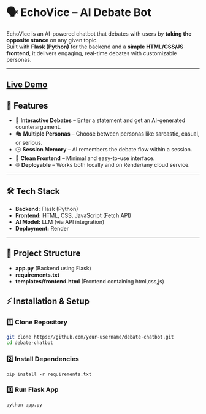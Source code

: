 # 🗣️ EchoVice – AI Debate Bot

EchoVice is an AI-powered chatbot that debates with users by **taking the opposite stance** on any given topic.  
Built with **Flask (Python)** for the backend and a **simple HTML/CSS/JS frontend**, it delivers engaging, real-time debates with customizable personas.

---
**[Live Demo](https://echovice-debate-chatbot.onrender.com/)**
---
## 🚀 Features
- 💬 **Interactive Debates** – Enter a statement and get an AI-generated counterargument.  
- 🎭 **Multiple Personas** – Choose between personas like sarcastic, casual, or serious.  
- 🕒 **Session Memory** – AI remembers the debate flow within a session.  
- 🎨 **Clean Frontend** – Minimal and easy-to-use interface.  
- 🌐 **Deployable** – Works both locally and on Render/any cloud service.  

---

## 🛠️ Tech Stack
- **Backend:** Flask (Python)  
- **Frontend:** HTML, CSS, JavaScript (Fetch API)  
- **AI Model:** LLM (via API integration)  
- **Deployment:** Render  

---

## 📂 Project Structure
- **app.py** (Backend using Flask)
- **requirements.txt** 
- **templates/frontend.html** (Frontend containing html,css,js)

## ⚡ Installation & Setup

### 1️⃣ Clone Repository
```bash
git clone https://github.com/your-username/debate-chatbot.git
cd debate-chatbot
```
### 2️⃣ Install Dependencies
```
pip install -r requirements.txt
```
### 3️⃣ Run Flask App
```
python app.py
```
